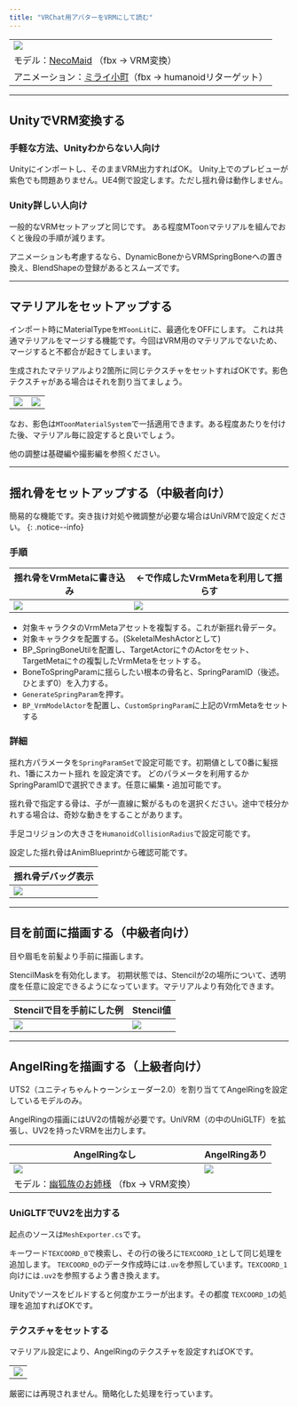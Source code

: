 ```yaml
---
title: "VRChat用アバターをVRMにして読む"
---
```


||
|-|
|[![](./assets/images/small/04a_top.png)](../assets/images/04a_top.png)|
|モデル：[NecoMaid](https://booth.pm/ja/items/1843586) （fbx -> VRM変換）|
|アニメーション：[ミライ小町](https://www.bandainamcostudios.com/works/miraikomachi/dlcguideline.html)（fbx -> humanoidリターゲット）|

----

## UnityでVRM変換する

### 手軽な方法、Unityわからない人向け
Unityにインポートし、そのままVRM出力すればOK。
Unity上でのプレビューが紫色でも問題ありません。UE4側で設定します。ただし揺れ骨は動作しません。

### Unity詳しい人向け

一般的なVRMセットアップと同じです。
ある程度MToonマテリアルを組んでおくと後段の手順が減ります。

アニメーションも考慮するなら、DynamicBoneからVRMSpringBoneへの置き換え、BlendShapeの登録があるとスムーズです。

----
## マテリアルをセットアップする

インポート時にMaterialTypeを`MToonLit`に、最適化をOFFにします。
これは共通マテリアルをマージする機能です。今回はVRM用のマテリアルでないため、マージすると不都合が起きてしまいます。

生成されたマテリアルより2箇所に同じテクスチャをセットすればOKです。影色テクスチャがある場合はそれを割り当てましょう。

|||
|-|-|
|[![](./assets/images/small/04a_merge.png)](../assets/images/04a_merge.png)|[![](./assets/images/small/04a_tex.png)](../assets/images/04a_tex.png)|


なお、影色は`MToonMaterialSystem`で一括適用できます。ある程度あたりを付けた後、マテリアル毎に設定すると良いでしょう。

他の調整は基礎編や撮影編を参照ください。

----
## 揺れ骨をセットアップする（中級者向け）

簡易的な機能です。突き抜け対処や微調整が必要な場合はUniVRMで設定ください。
{: .notice--info}

### 手順

|揺れ骨をVrmMetaに書き込み|←で作成したVrmMetaを利用して揺らす|
|-|-|
|[![](./assets/images/small/04a_spr1.png)](../assets/images/04a_spr1.png)|[![](./assets/images/small/04a_spr2.png)](../assets/images/04a_spr2.png)|


- 対象キャラクタのVrmMetaアセットを複製する。これが新揺れ骨データ。
- 対象キャラクタを配置する。(SkeletalMeshActorとして)
- BP_SpringBoneUtilを配置し、TargetActorに↑のActorをセット、TargetMetaに↑の複製したVrmMetaをセットする。
- BoneToSpringParamに揺らしたい根本の骨名と、SpringParamID（後述。ひとまず0）を入力する。
- `GenerateSpringParam`を押す。
- `BP_VrmModelActor`を配置し、`CustomSpringParam`に上記のVrmMetaをセットする

### 詳細

揺れ方パラメータを`SpringParamSet`で設定可能です。初期値として0番に髪揺れ、1番にスカート揺れ を設定済です。
どのパラメータを利用するかSpringParamIDで選択できます。任意に編集・追加可能です。

揺れ骨で指定する骨は、子が一直線に繋がるものを選択ください。途中で枝分かれする場合は、奇妙な動きをすることがあります。

手足コリジョンの大きさを`HumanoidCollisionRadius`で設定可能です。

設定した揺れ骨はAnimBlueprintから確認可能です。

|揺れ骨デバッグ表示|
|-|
|[![](./assets/images/small/04a_spr3.png)](../assets/images/04a_spr3.png)|


----
## 目を前面に描画する（中級者向け）

目や眉毛を前髪より手前に描画します。

StencilMaskを有効化します。
初期状態では、Stencilが2の場所について、透明度を任意に設定できるようになっています。マテリアルより有効化できます。

|Stencilで目を手前にした例|Stencil値|
|-|-|
|[![](./assets/images/small/04a_mask1.png)](../assets/images/04a_mask1.png)|[![](./assets/images/small/04a_mask2.png)](../assets/images/04a_mask2.png)|

----

## AngelRingを描画する（上級者向け）

UTS2（ユニティちゃんトゥーンシェーダー2.0）を割り当ててAngelRingを設定しているモデルのみ。

AngelRingの描画にはUV2の情報が必要です。UniVRM（の中のUniGLTF）を拡張し、UV2を持ったVRMを出力します。

|AngelRingなし|AngelRingあり|
|-|-|
|[![](./assets/images/small/04a_angel2.png)](../assets/images/04a_angel2.png)|[![](./assets/images/small/04a_angel3.png)](../assets/images/04a_angel3.png)|
|モデル：[幽狐族のお姉様](https://booth.pm/ja/items/1484117) （fbx -> VRM変換）|


### UniGLTFでUV2を出力する

起点のソースは`MeshExporter.cs`です。

キーワード`TEXCOORD_0`で検索し、その行の後ろに`TEXCOORD_1`として同じ処理を追加します。
`TEXCOORD_0`のデータ作成時には`.uv`を参照しています。`TEXCOORD_1`向けには`.uv2`を参照するよう書き換えます。

Unityでソースをビルドすると何度かエラーが出ます。その都度 `TEXCOORD_1`の処理を追加すればOKです。

### テクスチャをセットする

マテリアル設定により、AngelRingのテクスチャを設定すればOKです。

||
|-|
|[![](./assets/images/small/04a_angel1.png)](../assets/images/04a_angel1.png)|

厳密には再現されません。簡略化した処理を行っています。
